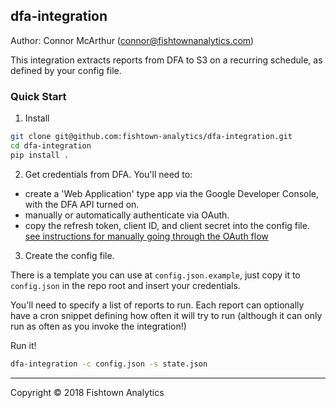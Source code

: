 ## dfa-integration

Author: Connor McArthur (connor@fishtownanalytics.com)

This integration extracts reports from DFA to S3 on a recurring schedule, as defined by your config file.

### Quick Start

1. Install

```bash
git clone git@github.com:fishtown-analytics/dfa-integration.git
cd dfa-integration
pip install .
```

2. Get credentials from DFA. You'll need to:

- create a 'Web Application' type app via the Google Developer Console, with the DFA API turned on.
- manually or automatically authenticate via OAuth.
- copy the refresh token, client ID, and client secret into the config file. [see instructions for manually going through the OAuth flow](AUTHENTICATION.md)

3. Create the config file.

There is a template you can use at `config.json.example`, just copy it to `config.json` in the repo root and insert your credentials.

You'll need to specify a list of reports to run. Each report can optionally have a cron snippet defining how often it will try to run (although it can only run as often as you invoke the integration!)

Run it!

```bash
dfa-integration -c config.json -s state.json
```

---

Copyright &copy; 2018 Fishtown Analytics
